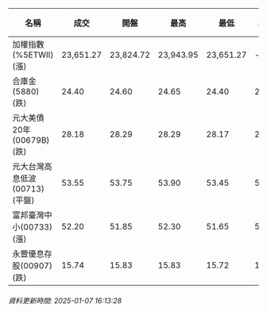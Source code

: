 | 名稱 | 成交 | 開盤 | 最高 | 最低 | 均價 | 成交金額(億) | 昨收 | 漲跌幅 | 漲跌 | 總量 | 昨量 | 振幅 |
| -------- | -------- | -------- | -------- |-------- | -------- | -------- |-------- |-------- |-------- | -------- | -------- |-------- |
|加權指數(%5ETWII) (漲)|23,651.27|23,824.72|23,943.95|23,651.27|-|4,254.77|23,547.71|0.44%|103.56|7,370,310|0|1.24%|
|合庫金(5880) (跌)|24.40|24.60|24.65|24.40|24.48|1.96|24.50|0.41%|0.10|7,990|10,408|1.02%|
|元大美債20年(00679B) (跌)|28.18|28.29|28.29|28.17|28.20|17.72|28.38|0.70%|0.20|62,849|45,036|0.42%|
|元大台灣高息低波(00713) (平盤)|53.55|53.75|53.90|53.45|53.61|4.49|53.55|0.00%|0.00|8,373|8,472|0.84%|
|富邦臺灣中小(00733) (漲)|52.20|51.85|52.30|51.65|52.02|0.872|51.40|1.56%|0.80|1,676|1,561|1.26%|
|永豐優息存股(00907) (跌)|15.74|15.83|15.83|15.72|15.76|0.213|15.79|0.32%|0.05|1,351|2,126|0.70%|
###### 資料更新時間: 2025-01-07 16:13:28